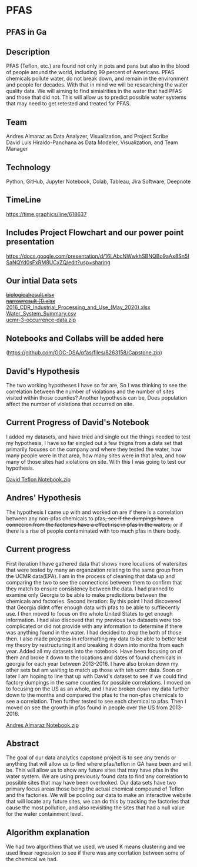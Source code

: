 # PFAS
## PFAS in Ga 
## Description
PFAS (Teflon, etc.) are found not only in pots and pans but also in the blood of people around the world, including 99 percent of Americans. PFAS chemicals pollute water, do not break down, and remain in the environment and people for decades. With that in mind we will be researching the water quality data. We will aiming to find simialrities in the water that had PFAS and those that did not. This will allow us to predict possible water systems that may need to get retested and treated for PFAS.

## Team
Andres Almaraz as Data Analyzer, Visualization, and Project Scribe  
David Luis Hiraldo-Panchana as Data Modeler, Visualization, and Team Manager

## Technology
Python, GitHub, Jupyter Notebook, Colab, Tableau, Jira Software, Deepnote 


## TimeLine 
https://time.graphics/line/618637

## Includes Project Flowchart and our power point presentation
https://docs.google.com/presentation/d/16LAbcNWwkhSBNQBo9aAx8Sn5ISaNQYd0sFxRM8UCxZQ/edit?usp=sharing



## Our intial Data sets 
~~[biologicalresult.xlsx](https://github.com/GGC-DSA/pfas/files/8076303/biologicalresult.xlsx)~~  
~~[narrowresult (1).xlsx](https://github.com/GGC-DSA/pfas/files/8076304/narrowresult.1.xlsx)~~  
[2016_CDR_Industrial_Processing_and_Use_(May_2020).xlsx](https://github.com/GGC-DSA/pfas/files/8076312/2016_CDR_Industrial_Processing_and_Use_.May_2020.xlsx)  
[Water_System_Summary.csv](https://github.com/GGC-DSA/pfas/files/8076308/Water_System_Summary.csv)  
[ucmr-3-occurrence-data.zip](https://github.com/GGC-DSA/pfas/files/8076314/ucmr-3-occurrence-data.zip)

## Notebooks and Collabs will be added here
(https://github.com/GGC-DSA/pfas/files/8263158/Capstone.zip)

  
## David's Hypothesis
The two working hypotheses I have so far are, So I was thinking to see the correlation between the number of violations and the number of sites visited within those counties? Another hypothesis can be, Does population affect the number of violations that occurred on site.

## Current Progress of David's Notebook
I added my datasets, and have tried and single out the things needed to test my hypothesis, I have so far singled out a few thigns from a data set that primarily focuses on
the company and where they tested the water, how many people were in that area, how many sites were in that area, and how many of those sites had violations 
on site. With this I was going to test our hypothesis.

[David Teflon Notebook.zip](https://github.com/GGC-DSA/pfas/files/8172962/David.Teflon.Notebook.zip)

## Andres' Hypothesis
The hypothesis I came up with and worked on are if there is a correlation between any non-pfas chemicals to pfas~~, see if the dumpings have a connecion from the factories have a effect rise in pfas in the waters,~~ or if there is a rise of people contaminated with too much pfas in there body.

## Current progress
First iteration I have gathered data that shows more locations of watersites that were tested by many an organzation relating to the same group from the UCMR data(EPA). I am in the process of cleaning that data up and comparing the two to see the connections between them to confirm that they match to ensure consistency between the data. I had planned to examine only Georgia to be able to make predicitions between the chemicals and factories.
Second iteration: By this point I had discovered that Georgia didnt offer enough data with pfas to be able to suffiecently use. I then moved to focus on the whole United States to get enough information. I had also discoved that my previous two datasets were too complicated or did not provide with any information to determine if there was anything found in the water. I had decided to drop the both of those then. I also made progress in reformatting my data to be able to better test my theory by restructuring it and breaking it down into months from each year.
Added all my datasets into the notebook. Have been focusing on of them and broke it down to the locations and dates of found chemicals in georgia for each year between 2013-2016. I have also broken down my other sets but am waiting to match up those with teh ucmr data. Soon or later I am hoping to line that up with David's dataset to see if we could find factory dumpings in the same counties for possible correlations.
I moved on to focusing on the US as an whole, and I have broken down my data further down to the months and compared the pfas to the non-pfas chemicals to see a correlation. Then further tested to see each chemical to pfas. Then I moved on see the growth in pfas found in people over the US from 2013-2016.

[Andres Almaraz Notebook.zip](https://github.com/GGC-DSA/pfas/files/8173448/Andres.Almaraz.Notebook.zip)

## Abstract 
The goal of our data analytics capstone project is to see any trends or anything that will allow us to find where pfas/teflon in GA have been and will be. This will allow us to show any future sites that may have pfas in the water system. We are using previously found data to find any correlation to possible sites that may have been overlooked. Our data sets have two primary focus areas those being the actual chemical compound of Teflon and the factories. We will be pooling our data to make an interactive website that will locate any future sites, we can do this by tracking the factories that cause the most pollution, and also revisiting the sites that had a null value for the water containment level.

## Algorithm explanation
We had two algorithms that we used, we used K means clustering and we used linear regression to see if there was any corrlation between some of the chemical we had.



